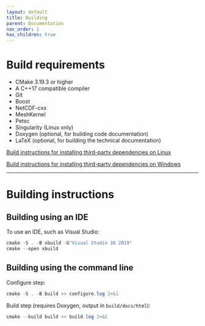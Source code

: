 ```yaml
---
layout: default
title: Building
parent: Documentation
nav_order: 1
has_children: true
---
```


# Build requirements

 - CMake 3.19.3 or higher
 - A C++17 compatible compiler
 - Git
 - Boost
 - NetCDF-cxx
 - MeshKernel
 - Petsc
 - Singularity (Linux only)
 - Doxygen (optional, for building code documentation)
 - LaTeX (optional, for building the technical documentation)

[Build instructions for installing third-party dependencies on Linux](./building_on_linux.md)

[Build instructions for installing third-party dependencies on Windows](./building_on_windows.md)

---
# Building instructions

## Building using an IDE

To use an IDE, such as Visual Studio:

```powershell
cmake -S . -B xbuild -G"Visual Studio 16 2019"
cmake --open xbuild
```

## Building using the command line

Configure step:
```powershell
cmake -S . -B build >> configure.log 2>&1
```

Build step (requires Doxygen, output in `build/docs/html`):
```powershell
cmake --build build >> build.log 2>&1
```

